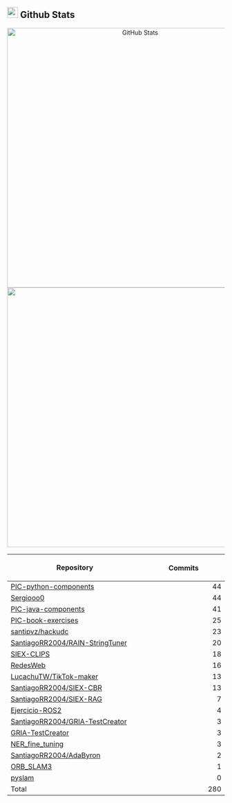 ## <img src="https://media.giphy.com/media/iY8CRBdQXODJSCERIr/giphy.gif" width="25"><b> Github Stats </b>

<p align="center">
  <a href="https://github.com/Sergiooo0">
    <img
      width="600px"
      src="https://github-readme-stats-liard-nu-21.vercel.app/api?username=Sergiooo0&show_icons=true&hide_title=true&show=reviews,prs_merged&include_all_commits=true"
      alt="GitHub Stats"
      />
    <img
      width="600px"
      src="https://github-readme-stats-liard-nu-21.vercel.app/api/top-langs/?username=Sergiooo0&langs_count=20"
      />
  </a>
</p>

| <img width="1000"><br><p align="center">Repository | <img width="1000" height="1"><br><p align="center">Commits  |
|:----------|----------:|
| [PIC-python-components](https://github.com/Sergiooo0/PIC-python-components) | 44 |
| [Sergiooo0](https://github.com/Sergiooo0/Sergiooo0) | 44 |
| [PIC-java-components](https://github.com/Sergiooo0/PIC-java-components) | 41 |
| [PIC-book-exercises](https://github.com/Sergiooo0/PIC-book-exercises) | 25 |
| [santipvz/hackudc](https://github.com/santipvz/hackudc) | 23 |
| [SantiagoRR2004/RAIN-StringTuner](https://github.com/SantiagoRR2004/RAIN-StringTuner) | 20 |
| [SIEX-CLIPS](https://github.com/Sergiooo0/SIEX-CLIPS) | 18 |
| [RedesWeb](https://github.com/Sergiooo0/RedesWeb) | 16 |
| [LucachuTW/TikTok-maker](https://github.com/LucachuTW/TikTok-maker) | 13 |
| [SantiagoRR2004/SIEX-CBR](https://github.com/SantiagoRR2004/SIEX-CBR) | 13 |
| [SantiagoRR2004/SIEX-RAG](https://github.com/SantiagoRR2004/SIEX-RAG) | 7 |
| [Ejercicio-ROS2](https://github.com/Sergiooo0/Ejercicio-ROS2) | 4 |
| [SantiagoRR2004/GRIA-TestCreator](https://github.com/SantiagoRR2004/GRIA-TestCreator) | 3 |
| [GRIA-TestCreator](https://github.com/Sergiooo0/GRIA-TestCreator) | 3 |
| [NER_fine_tuning](https://github.com/Sergiooo0/NER_fine_tuning) | 3 |
| [SantiagoRR2004/AdaByron](https://github.com/SantiagoRR2004/AdaByron) | 2 |
| [ORB_SLAM3](https://github.com/Sergiooo0/ORB_SLAM3) | 1 |
| [pyslam](https://github.com/Sergiooo0/pyslam) | 0 |
| Total | 280 |

